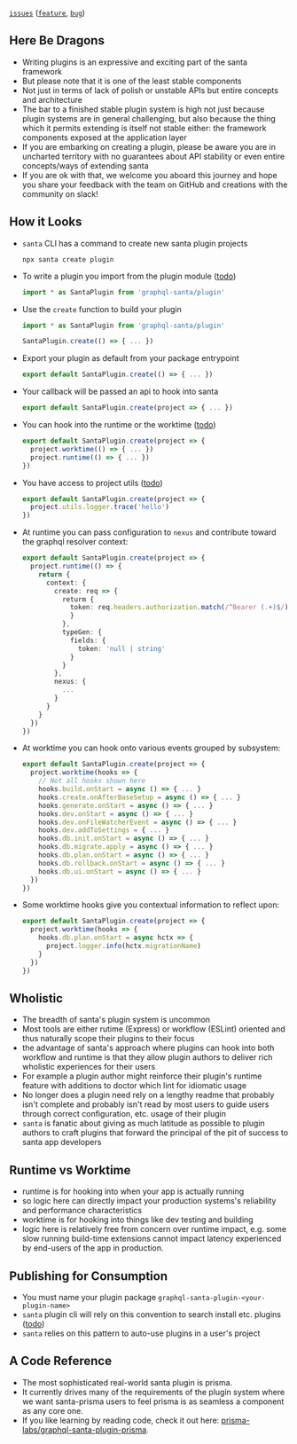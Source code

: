[`issues`](https://github.com/prisma-labs/graphql-santa/labels/scope%2Fplugins) ([`feature`](https://github.com/prisma-labs/graphql-santa/issues?q=is%3Aopen+label%3Ascope%2Fplugins+label%3Atype%2Ffeature), [`bug`](https://github.com/prisma-labs/graphql-santa/issues?utf8=%E2%9C%93&q=is%3Aopen+label%3Ascope%2Fplugins+label%3Atype%2Fbug+))

## Here Be Dragons

- Writing plugins is an expressive and exciting part of the santa framework
- But please note that it is one of the least stable components
- Not just in terms of lack of polish or unstable APIs but entire concepts and architecture
- The bar to a finished stable plugin system is high not just because plugin systems are in general challenging, but also because the thing which it permits extending is itself not stable either: the framework components exposed at the application layer
- If you are embarking on creating a plugin, please be aware you are in uncharted territory with no guarantees about API stability or even entire concepts/ways of extending santa
- If you are ok with that, we welcome you aboard this journey and hope you share your feedback with the team on GitHub and creations with the community on slack!

## How it Looks

- `santa` CLI has a command to create new santa plugin projects
  ```cli
  npx santa create plugin
  ```
- To write a plugin you import from the plugin module ([todo](https://github.com/prisma-labs/graphql-santa/issues/293))
  ```ts
  import * as SantaPlugin from 'graphql-santa/plugin'
  ```
- Use the `create` function to build your plugin

  ```ts
  import * as SantaPlugin from 'graphql-santa/plugin'

  SantaPlugin.create(() => { ... })
  ```

- Export your plugin as default from your package entrypoint

  ```ts
  export default SantaPlugin.create(() => { ... })
  ```

- Your callback will be passed an api to hook into santa

  ```ts
  export default SantaPlugin.create(project => { ... })
  ```

- You can hook into the runtime or the worktime ([todo](https://github.com/prisma-labs/graphql-santa/issues/294))

  ```ts
  export default SantaPlugin.create(project => {
    project.worktime(() => { ... })
    project.runtime(() => { ... })
  })
  ```

- You have access to project utils ([todo](https://github.com/prisma-labs/graphql-santa/issues/282))

  ```ts
  export default SantaPlugin.create(project => {
    project.utils.logger.trace('hello')
  })
  ```

- At runtime you can pass configuration to `nexus` and contribute toward the graphql resolver context:

  ```ts
  export default SantaPlugin.create(project => {
    project.runtime(() => {
      return {
        context: {
          create: req => {
            returm {
              token: req.headers.authorization.match(/^Bearer (.+)$/)?[1] ?? null
              }
            },
            typeGen: {
              fields: {
                token: 'null | string'
              }
            }
          },
          nexus: {
            ...
          }
        }
      }
    })
  })
  ```

- At worktime you can hook onto various events grouped by subsystem:

  ```ts
  export default SantaPlugin.create(project => {
    project.worktime(hooks => {
      // Not all hooks shown here
      hooks.build.onStart = async () => { ... }
      hooks.create.onAfterBaseSetup = async () => { ... }
      hooks.generate.onStart = async () => { ... }
      hooks.dev.onStart = async () => { ... }
      hooks.dev.onFileWatcherEvent = async () => { ... }
      hooks.dev.addToSettings = { ... }
      hooks.db.init.onStart = async () => { ... }
      hooks.db.migrate.apply = async () => { ... }
      hooks.db.plan.onStart = async () => { ... }
      hooks.db.rollback.onStart = async () => { ... }
      hooks.db.ui.onStart = async () => { ... }
    })
  })
  ```

- Some worktime hooks give you contextual information to reflect upon:

  ```ts
  export default SantaPlugin.create(project => {
    project.worktime(hooks => {
      hooks.db.plan.onStart = async hctx => {
        project.logger.info(hctx.migrationName)
      }
    })
  })
  ```

## Wholistic

- The breadth of santa's plugin system is uncommon
- Most tools are either rutime (Express) or workflow (ESLint) oriented and thus naturally scope their plugins to their focus
- the advantage of santa's approach where plugins can hook into both workflow and runtime is that they allow plugin authors to deliver rich wholistic experiences for their users
- For example a plugin author might reinforce their plugin's runtime feature with additions to doctor which lint for idiomatic usage
- No longer does a plugin need rely on a lengthy readme that probably isn't complete and probably isn't read by most users to guide users through correct configuration, etc. usage of their plugin
- `santa` is fanatic about giving as much latitude as possible to plugin authors to craft plugins that forward the principal of the pit of success to santa app developers

## Runtime vs Worktime

- runtime is for hooking into when your app is actually running
- so logic here can directly impact your production systems's reliability and performance characteristics
- worktime is for hooking into things like dev testing and building
- logic here is relatively free from concern over runtime impact, e.g. some slow running build-time extensions cannot impact latency experienced by end-users of the app in production.

## Publishing for Consumption

- You must name your plugin package `graphql-santa-plugin-<your-plugin-name>`
- `santa` plugin cli will rely on this convention to search install etc. plugins ([todo](https://github.com/prisma-labs/graphql-santa/issues/155))
- `santa` relies on this pattern to auto-use plugins in a user's project

## A Code Reference

- The most sophisticated real-world santa plugin is prisma.
- It currently drives many of the requirements of the plugin system where we want santa-prisma users to feel prisma is as seamless a component as any core one.
- If you like learning by reading code, check it out here: [prisma-labs/graphql-santa-plugin-prisma](https://github.com/prisma-labs/graphql-santa-plugin-prisma).
